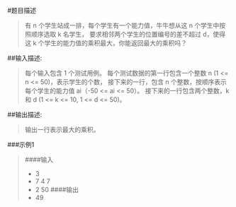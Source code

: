 #题目描述
>有 n 个学生站成一排，每个学生有一个能力值，牛牛想从这 n 个学生中按照顺序选取 k 名学生，
>要求相邻两个学生的位置编号的差不超过 d，使得这 k 个学生的能力值的乘积最大，你能返回最大的乘积吗？

##输入描述:
>每个输入包含 1 个测试用例。
>每个测试数据的第一行包含一个整数 n (1 <= n <= 50)，表示学生的个数，
>接下来的一行，包含 n 个整数，按顺序表示每个学生的能力值 ai（-50 <= ai <= 50）。
>接下来的一行包含两个整数，k 和 d (1 <= k <= 10, 1 <= d <= 50)。

##输出描述:
>输出一行表示最大的乘积。

###示例1
>####输入
>- 3
>- 7 4 7
>- 2 50
>####输出
>- 49
